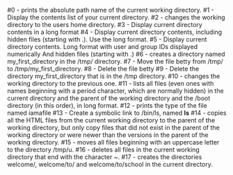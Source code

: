 #0 - prints the absolute path name of the current working directory.
#1 - Display the contents list of your current directory.
#2 - changes the working directory to the users home directory.
#3 - Display current directory contents in a long format
#4 - Display current directory contents, including hidden files (starting with .). Use the long format.
#5 - Display current directory contents.
Long format
with user and group IDs displayed numerically
And hidden files (starting with .)
#6 - creates a directory named my_first_directory in the /tmp/ directory.
#7 - Move the file betty from /tmp/ to /tmp/my_first_directory.
#8 - Delete the file betty
#9 - Delete the directory my_first_directory that is in the /tmp directory.
#10 - changes the working directory to the previous one.
#11 - lists all files (even ones with names beginning with a period character, which are normally hidden) in the current directory and the parent of the working directory and the /boot directory (in this order), in long format.
#12 - prints the type of the file named iamafile
#13 - Create a symbolic link to /bin/ls, named __ls__
#14 - copies all the HTML files from the current working directory to the parent of the working directory, but only copy files that did not exist in the parent of the working directory or were newer than the versions in the parent of the working directory.
#15 - moves all files beginning with an uppercase letter to the directory /tmp/u.
#16 - deletes all files in the current working directory that end with the character ~.
#17 - creates the directories welcome/, welcome/to/ and welcome/to/school in the current directory.

